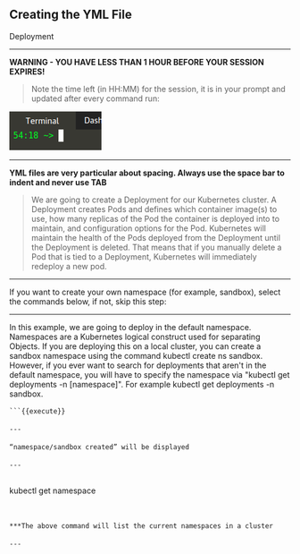## Creating the YML File
 Deployment

---

**WARNING - YOU HAVE LESS THAN 1 HOUR BEFORE YOUR SESSION EXPIRES!**

>Note the time left (in HH:MM) for the session, it is in your prompt and updated after every command run:

![Terminal Time Remaining](./assets/term-expire.png)

---

**YML files are very particular about spacing. Always use the space bar to indent and never use TAB**


>We are going to create a Deployment for our Kubernetes cluster. 
>A Deployment creates Pods and defines which container image(s) to use, how many replicas of the Pod the container is deployed into to maintain, and configuration options for the Pod. 
>Kubernetes will maintain the health of the Pods deployed from the Deployment until the Deployment is deleted. 
>That means that if you manually delete a Pod that is tied to a Deployment, Kubernetes will immediately redeploy a new pod.

---

If you want to create your own namespace (for example, sandbox), select the commands below, if not, skip this step:

---

In this example, we are going to deploy in the default namespace. Namespaces are a Kubernetes logical construct used for separating Objects. If you are deploying this on a local cluster, you can create a sandbox namespace using the command kubectl create ns sandbox. However, if you ever want to search for deployments that aren't in the default namespace, you will have to specify the namespace via "kubectl get deployments -n [namespace]". For example kubectl get deployments -n sandbox.

```kubectl create ns sandbox
```{{execute}}

---

“namespace/sandbox created” will be displayed

---


```
kubectl get namespace
```{{execute}}


***The above command will list the current namespaces in a cluster

---
